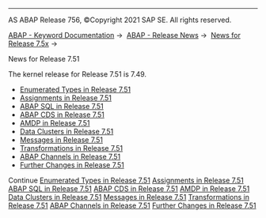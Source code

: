   

* * *

AS ABAP Release 756, ©Copyright 2021 SAP SE. All rights reserved.

[ABAP - Keyword Documentation](https://help.sap.com/doc/abapdocu_756_index_htm/7.56/en-US/abenabap.htm) →  [ABAP - Release News](https://help.sap.com/doc/abapdocu_756_index_htm/7.56/en-US/abennews.htm) →  [News for Release 7.5x](https://help.sap.com/doc/abapdocu_756_index_htm/7.56/en-US/abennews-75.htm) → 

News for Release 7.51

The kernel release for Release 7.51 is 7.49.

-   [Enumerated Types in Release 7.51](https://help.sap.com/doc/abapdocu_756_index_htm/7.56/en-US/abennews-751-types.htm)
-   [Assignments in Release 7.51](https://help.sap.com/doc/abapdocu_756_index_htm/7.56/en-US/abennews-751-assignments.htm)
-   [ABAP SQL in Release 7.51](https://help.sap.com/doc/abapdocu_756_index_htm/7.56/en-US/abennews-751-abap_sql.htm)
-   [ABAP CDS in Release 7.51](https://help.sap.com/doc/abapdocu_756_index_htm/7.56/en-US/abennews-751-abap_cds.htm)
-   [AMDP in Release 7.51](https://help.sap.com/doc/abapdocu_756_index_htm/7.56/en-US/abennews-751-amdp.htm)
-   [Data Clusters in Release 7.51](https://help.sap.com/doc/abapdocu_756_index_htm/7.56/en-US/abennews-751-data_cluster.htm)
-   [Messages in Release 7.51](https://help.sap.com/doc/abapdocu_756_index_htm/7.56/en-US/abennews-751-messages.htm)
-   [Transformations in Release 7.51](https://help.sap.com/doc/abapdocu_756_index_htm/7.56/en-US/abennews-751-transformations.htm)
-   [ABAP Channels in Release 7.51](https://help.sap.com/doc/abapdocu_756_index_htm/7.56/en-US/abennews-751-channels.htm)
-   [Further Changes in Release 7.51](https://help.sap.com/doc/abapdocu_756_index_htm/7.56/en-US/abennews-751-others.htm)

Continue
[Enumerated Types in Release 7.51](https://help.sap.com/doc/abapdocu_756_index_htm/7.56/en-US/abennews-751-types.htm)
[Assignments in Release 7.51](https://help.sap.com/doc/abapdocu_756_index_htm/7.56/en-US/abennews-751-assignments.htm)
[ABAP SQL in Release 7.51](https://help.sap.com/doc/abapdocu_756_index_htm/7.56/en-US/abennews-751-abap_sql.htm)
[ABAP CDS in Release 7.51](https://help.sap.com/doc/abapdocu_756_index_htm/7.56/en-US/abennews-751-abap_cds.htm)
[AMDP in Release 7.51](https://help.sap.com/doc/abapdocu_756_index_htm/7.56/en-US/abennews-751-amdp.htm)
[Data Clusters in Release 7.51](https://help.sap.com/doc/abapdocu_756_index_htm/7.56/en-US/abennews-751-data_cluster.htm)
[Messages in Release 7.51](https://help.sap.com/doc/abapdocu_756_index_htm/7.56/en-US/abennews-751-messages.htm)
[Transformations in Release 7.51](https://help.sap.com/doc/abapdocu_756_index_htm/7.56/en-US/abennews-751-transformations.htm)
[ABAP Channels in Release 7.51](https://help.sap.com/doc/abapdocu_756_index_htm/7.56/en-US/abennews-751-channels.htm)
[Further Changes in Release 7.51](https://help.sap.com/doc/abapdocu_756_index_htm/7.56/en-US/abennews-751-others.htm)
